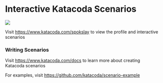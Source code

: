 # Interactive Katacoda Scenarios

[![](http://shields.katacoda.com/katacoda/spokslay/count.svg)](https://www.katacoda.com/spokslay "Get your profile on Katacoda.com")

Visit https://www.katacoda.com/spokslay to view the profile and interactive scenarios

### Writing Scenarios
Visit https://www.katacoda.com/docs to learn more about creating Katacoda scenarios

For examples, visit https://github.com/katacoda/scenario-example

